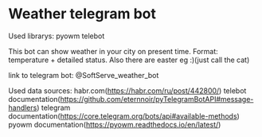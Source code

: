 # Weather telegram bot
Used librarys:
pyowm
telebot

This bot can show weather in your city on present time. Format: temperature + detailed status.
Also there are easter eg :)(just call the cat)

link to telegram bot: @SoftServe_weather_bot

Used data sources:
habr.com(https://habr.com/ru/post/442800/)
telebot documentation(https://github.com/eternnoir/pyTelegramBotAPI#message-handlers)
telegram documentation(https://core.telegram.org/bots/api#available-methods)
pyowm documentation(https://pyowm.readthedocs.io/en/latest/)
